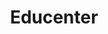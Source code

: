 ---
enabled: true
title: "Educenter"
description: "Education Theme"
image_webp: images/templates/educenter.webp
image: images/templates/educenter.jpg
link: "https://educenter.tristangoetz.me"

---